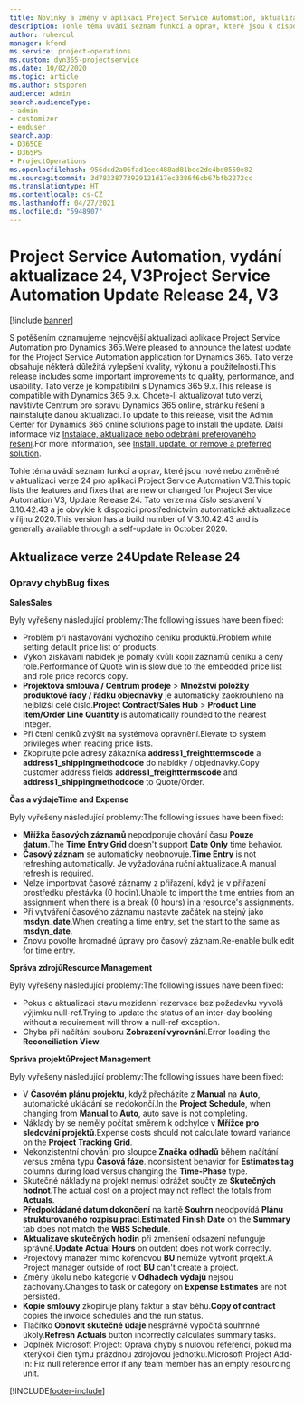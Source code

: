 ```yaml
---
title: Novinky a změny v aplikaci Project Service Automation, aktualizace verze 24, V3
description: Tohle téma uvádí seznam funkcí a oprav, které jsou k dispozici v Project Service Automation, aktualizace verze 24, V3.
author: ruhercul
manager: kfend
ms.service: project-operations
ms.custom: dyn365-projectservice
ms.date: 10/02/2020
ms.topic: article
ms.author: stsporen
audience: Admin
search.audienceType:
- admin
- customizer
- enduser
search.app:
- D365CE
- D365PS
- ProjectOperations
ms.openlocfilehash: 956dcd2a06fad1eec488ad81bec2de4bd0550e82
ms.sourcegitcommit: 3d78338773929121d17ec3386f6cb67bfb2272cc
ms.translationtype: HT
ms.contentlocale: cs-CZ
ms.lasthandoff: 04/27/2021
ms.locfileid: "5948907"
---
```

# <a name="project-service-automation-update-release-24-v3"></a><span data-ttu-id="b2a8c-103">Project Service Automation, vydání aktualizace 24, V3</span><span class="sxs-lookup"><span data-stu-id="b2a8c-103">Project Service Automation Update Release 24, V3</span></span>

[!include [banner](../includes/psa-now-project-operations.md)]

<span data-ttu-id="b2a8c-104">S potěšením oznamujeme nejnovější aktualizaci aplikace Project Service Automation pro Dynamics 365.</span><span class="sxs-lookup"><span data-stu-id="b2a8c-104">We’re pleased to announce the latest update for the Project Service Automation application for Dynamics 365.</span></span> <span data-ttu-id="b2a8c-105">Tato verze obsahuje některá důležitá vylepšení kvality, výkonu a použitelnosti.</span><span class="sxs-lookup"><span data-stu-id="b2a8c-105">This release includes some important improvements to quality, performance, and usability.</span></span> <span data-ttu-id="b2a8c-106">Tato verze je kompatibilní s Dynamics 365 9.x.</span><span class="sxs-lookup"><span data-stu-id="b2a8c-106">This release is compatible with Dynamics 365 9.x.</span></span> <span data-ttu-id="b2a8c-107">Chcete-li aktualizovat tuto verzi, navštivte Centrum pro správu Dynamics 365 online, stránku řešení a nainstalujte danou aktualizaci.</span><span class="sxs-lookup"><span data-stu-id="b2a8c-107">To update to this release, visit the Admin Center for Dynamics 365 online solutions page to install the update.</span></span> <span data-ttu-id="b2a8c-108">Další informace viz [Instalace, aktualizace nebo odebrání preferovaného řešení](/power-platform/admin/install-remove-preferred-solution).</span><span class="sxs-lookup"><span data-stu-id="b2a8c-108">For more information, see [Install, update, or remove a preferred solution](/power-platform/admin/install-remove-preferred-solution).</span></span>

<span data-ttu-id="b2a8c-109">Tohle téma uvádí seznam funkcí a oprav, které jsou nové nebo změněné v aktualizaci verze 24 pro aplikaci Project Service Automation V3.</span><span class="sxs-lookup"><span data-stu-id="b2a8c-109">This topic lists the features and fixes that are new or changed for Project Service Automation V3, Update Release 24.</span></span> <span data-ttu-id="b2a8c-110">Tato verze má číslo sestavení V 3.10.42.43 a je obvykle k dispozici prostřednictvím automatické aktualizace v říjnu 2020.</span><span class="sxs-lookup"><span data-stu-id="b2a8c-110">This version has a build number of V 3.10.42.43 and is generally available through a self-update in October 2020.</span></span>

## <a name="update-release-24"></a><span data-ttu-id="b2a8c-111">Aktualizace verze 24</span><span class="sxs-lookup"><span data-stu-id="b2a8c-111">Update Release 24</span></span>

### <a name="bug-fixes"></a><span data-ttu-id="b2a8c-112">Opravy chyb</span><span class="sxs-lookup"><span data-stu-id="b2a8c-112">Bug fixes</span></span>

<span data-ttu-id="b2a8c-113">**Sales**</span><span class="sxs-lookup"><span data-stu-id="b2a8c-113">**Sales**</span></span>

<span data-ttu-id="b2a8c-114">Byly vyřešeny následující problémy:</span><span class="sxs-lookup"><span data-stu-id="b2a8c-114">The following issues have been fixed:</span></span>

- <span data-ttu-id="b2a8c-115">Problém při nastavování výchozího ceníku produktů.</span><span class="sxs-lookup"><span data-stu-id="b2a8c-115">Problem while setting default price list of products.</span></span>
- <span data-ttu-id="b2a8c-116">Výkon získávání nabídek je pomalý kvůli kopii záznamů ceníku a ceny role.</span><span class="sxs-lookup"><span data-stu-id="b2a8c-116">Performance of Quote win is slow due to the embedded price list and role price records copy.</span></span>
- <span data-ttu-id="b2a8c-117">**Projektová smlouva / Centrum prodeje** > **Množství položky produktové řady / řádku objednávky** je automaticky zaokrouhleno na nejbližší celé číslo.</span><span class="sxs-lookup"><span data-stu-id="b2a8c-117">**Project Contract/Sales Hub** > **Product Line Item/Order Line Quantity** is automatically rounded to the nearest integer.</span></span>
- <span data-ttu-id="b2a8c-118">Při čtení ceníků zvýšit na systémová oprávnění.</span><span class="sxs-lookup"><span data-stu-id="b2a8c-118">Elevate to system privileges when reading price lists.</span></span>
- <span data-ttu-id="b2a8c-119">Zkopírujte pole adresy zákazníka **address1_freighttermscode** a **address1_shippingmethodcode** do nabídky / objednávky.</span><span class="sxs-lookup"><span data-stu-id="b2a8c-119">Copy customer address fields **address1_freighttermscode** and **address1_shippingmethodcode** to Quote/Order.</span></span> 


<span data-ttu-id="b2a8c-120">**Čas a výdaje**</span><span class="sxs-lookup"><span data-stu-id="b2a8c-120">**Time and Expense**</span></span>

<span data-ttu-id="b2a8c-121">Byly vyřešeny následující problémy:</span><span class="sxs-lookup"><span data-stu-id="b2a8c-121">The following issues have been fixed:</span></span>

- <span data-ttu-id="b2a8c-122">**Mřížka časových záznamů** nepodporuje chování času **Pouze datum**.</span><span class="sxs-lookup"><span data-stu-id="b2a8c-122">The **Time Entry Grid** doesn't support **Date Only** time behavior.</span></span>
- <span data-ttu-id="b2a8c-123">**Časový záznam** se automaticky neobnovuje.</span><span class="sxs-lookup"><span data-stu-id="b2a8c-123">**Time Entry** is not refreshing automatically.</span></span> <span data-ttu-id="b2a8c-124">Je vyžadována ruční aktualizace.</span><span class="sxs-lookup"><span data-stu-id="b2a8c-124">A manual refresh is required.</span></span>
- <span data-ttu-id="b2a8c-125">Nelze importovat časové záznamy z přiřazení, když je v přiřazení prostředku přestávka (0 hodin).</span><span class="sxs-lookup"><span data-stu-id="b2a8c-125">Unable to import the time entries from an assignment when there is a break (0 hours) in a resource's assignments.</span></span>
- <span data-ttu-id="b2a8c-126">Při vytváření časového záznamu nastavte začátek na stejný jako **msdyn_date**.</span><span class="sxs-lookup"><span data-stu-id="b2a8c-126">When creating a time entry, set the start to the same as **msdyn_date**.</span></span>
- <span data-ttu-id="b2a8c-127">Znovu povolte hromadné úpravy pro časový záznam.</span><span class="sxs-lookup"><span data-stu-id="b2a8c-127">Re-enable bulk edit for time entry.</span></span>

<span data-ttu-id="b2a8c-128">**Správa zdrojů**</span><span class="sxs-lookup"><span data-stu-id="b2a8c-128">**Resource Management**</span></span>

<span data-ttu-id="b2a8c-129">Byly vyřešeny následující problémy:</span><span class="sxs-lookup"><span data-stu-id="b2a8c-129">The following issues have been fixed:</span></span>

- <span data-ttu-id="b2a8c-130">Pokus o aktualizaci stavu mezidenní rezervace bez požadavku vyvolá výjimku null-ref.</span><span class="sxs-lookup"><span data-stu-id="b2a8c-130">Trying to update the status of an inter-day booking without a requirement will throw a null-ref exception.</span></span>
- <span data-ttu-id="b2a8c-131">Chyba při načítání souboru **Zobrazení vyrovnání**.</span><span class="sxs-lookup"><span data-stu-id="b2a8c-131">Error loading the **Reconciliation View**.</span></span>


<span data-ttu-id="b2a8c-132">**Správa projektů**</span><span class="sxs-lookup"><span data-stu-id="b2a8c-132">**Project Management**</span></span>

<span data-ttu-id="b2a8c-133">Byly vyřešeny následující problémy:</span><span class="sxs-lookup"><span data-stu-id="b2a8c-133">The following issues have been fixed:</span></span>

- <span data-ttu-id="b2a8c-134">V **Časovém plánu projektu**, když přecházíte z **Manual** na **Auto**, automatické ukládání se nedokončí.</span><span class="sxs-lookup"><span data-stu-id="b2a8c-134">In the **Project Schedule**, when changing from **Manual** to **Auto**, auto save is not completing.</span></span>
- <span data-ttu-id="b2a8c-135">Náklady by se neměly počítat směrem k odchylce v **Mřížce pro sledování projektů**.</span><span class="sxs-lookup"><span data-stu-id="b2a8c-135">Expense costs should not calculate toward variance on the **Project Tracking Grid**.</span></span>
- <span data-ttu-id="b2a8c-136">Nekonzistentní chování pro sloupce **Značka odhadů** během načítání versus změna typu **Časová fáze**.</span><span class="sxs-lookup"><span data-stu-id="b2a8c-136">Inconsistent behavior for **Estimates tag** columns during load versus changing the **Time-Phase** type.</span></span>
- <span data-ttu-id="b2a8c-137">Skutečné náklady na projekt nemusí odrážet součty ze **Skutečných hodnot**.</span><span class="sxs-lookup"><span data-stu-id="b2a8c-137">The actual cost on a project may not reflect the totals from **Actuals**.</span></span>
- <span data-ttu-id="b2a8c-138">**Předpokládané datum dokončení** na kartě **Souhrn** neodpovídá **Plánu strukturovaného rozpisu prací**.</span><span class="sxs-lookup"><span data-stu-id="b2a8c-138">**Estimated Finish Date** on the **Summary** tab does not match the **WBS Schedule**.</span></span>
- <span data-ttu-id="b2a8c-139">**Aktualizave skutečných hodin** při zmenšení odsazení nefunguje správně.</span><span class="sxs-lookup"><span data-stu-id="b2a8c-139">**Update Actual Hours** on outdent does not work correctly.</span></span>
- <span data-ttu-id="b2a8c-140">Projektový manažer mimo kořenovou **BU** nemůže vytvořit projekt.</span><span class="sxs-lookup"><span data-stu-id="b2a8c-140">A Project manager outside of root **BU** can't create a project.</span></span>
- <span data-ttu-id="b2a8c-141">Změny úkolu nebo kategorie v **Odhadech výdajů** nejsou zachovány.</span><span class="sxs-lookup"><span data-stu-id="b2a8c-141">Changes to task or category on **Expense Estimates** are not persisted.</span></span>
- <span data-ttu-id="b2a8c-142">**Kopie smlouvy** zkopíruje plány faktur a stav běhu.</span><span class="sxs-lookup"><span data-stu-id="b2a8c-142">**Copy of contract** copies the invoice schedules and the run status.</span></span>
- <span data-ttu-id="b2a8c-143">Tlačítko **Obnovit skutečné údaje** nesprávně vypočítá souhrnné úkoly.</span><span class="sxs-lookup"><span data-stu-id="b2a8c-143">**Refresh Actuals** button incorrectly calculates summary tasks.</span></span>
- <span data-ttu-id="b2a8c-144">Doplněk Microsoft Project: Oprava chyby s nulovou referencí, pokud má kterýkoli člen týmu prázdnou zdrojovou jednotku.</span><span class="sxs-lookup"><span data-stu-id="b2a8c-144">Microsoft Project Add-in: Fix null reference error if any team member has an empty resourcing unit.</span></span>



[!INCLUDE[footer-include](../includes/footer-banner.md)]